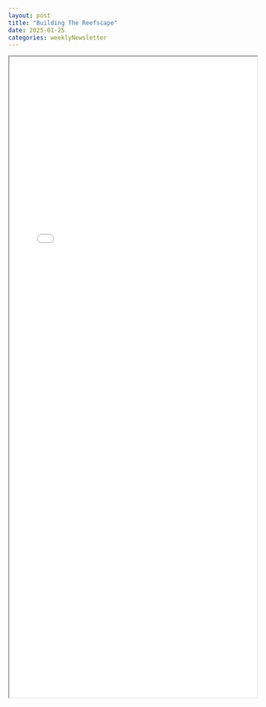 ```yaml
---
layout: post
title: "Building The Reefscape"
date: 2025-01-25
categories: weeklyNewsletter
---
```


<iframe src="{{ site.baseurl }}/BroncoBulletin/The Broncobots Bulletin 22.pdf" width="100%" height="1300em">
    </iframe>
